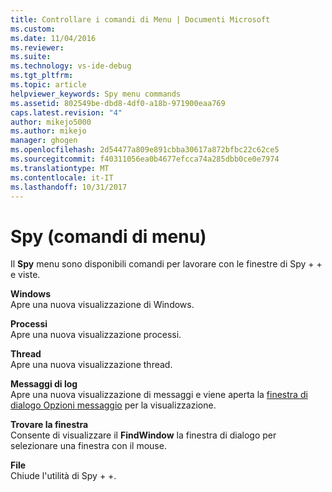 ```yaml
---
title: Controllare i comandi di Menu | Documenti Microsoft
ms.custom: 
ms.date: 11/04/2016
ms.reviewer: 
ms.suite: 
ms.technology: vs-ide-debug
ms.tgt_pltfrm: 
ms.topic: article
helpviewer_keywords: Spy menu commands
ms.assetid: 802549be-dbd8-4df0-a18b-971900eaa769
caps.latest.revision: "4"
author: mikejo5000
ms.author: mikejo
manager: ghogen
ms.openlocfilehash: 2d54477a809e891cbba30617a872bfbc22c62ce5
ms.sourcegitcommit: f40311056ea0b4677efcca74a285dbb0ce0e7974
ms.translationtype: MT
ms.contentlocale: it-IT
ms.lasthandoff: 10/31/2017
---
```

# <a name="spy-menu-commands"></a>Spy (comandi di menu)
Il **Spy** menu sono disponibili comandi per lavorare con le finestre di Spy + + e viste.  
  
 **Windows**  
 Apre una nuova visualizzazione di Windows.  
  
 **Processi**  
 Apre una nuova visualizzazione processi.  
  
 **Thread**  
 Apre una nuova visualizzazione thread.  
  
 **Messaggi di log**  
 Apre una nuova visualizzazione di messaggi e viene aperta la [finestra di dialogo Opzioni messaggio](../debugger/message-options-dialog-box.md) per la visualizzazione.  
  
 **Trovare la finestra**  
 Consente di visualizzare il **FindWindow** la finestra di dialogo per selezionare una finestra con il mouse.  
  
 **File**  
 Chiude l'utilità di Spy + +.